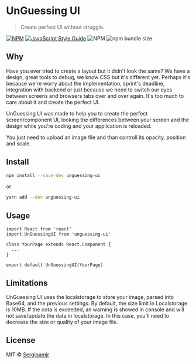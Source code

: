 # UnGuessing UI

> Create perfect UI without struggle.

[![NPM](https://img.shields.io/npm/v/unguessing-ui.svg)](https://www.npmjs.com/package/unguessing-ui) [![JavaScript Style Guide](https://img.shields.io/badge/code_style-standard-brightgreen.svg)](https://standardjs.com) ![NPM](https://img.shields.io/npm/l/unguessing-ui) ![npm bundle size](https://img.shields.io/bundlephobia/min/unguessing-ui)

## Why

Have you ever tried to create a layout but it didn't look the same? We have a design, great tools to debug, we know CSS but it's different yet. Perhaps it's because we're worry about the implementation, sprint's deadline, integration with backend or just because we need to switch our eyes between screens and browsers tabs over and over again. It's too much to care about it and create the perfect UI.

UnGuessing UI was made to help you to create the perfect screen/component UI, looking the differences between your screen and the design while you're coding and your application is reloaded.

You just need to upload an image file and than controll its opacity, position and scale.

## Install

```bash
npm install --save-dev unguessing-ui
```

or

```bash
yarn add --dev unguessing-ui
```

## Usage

```tsx
import React from 'react'
import UnGuessingUI from 'unguessing-ui'

class YourPage extends React.Component {
  ...
}

export default UnGuessingUI(YourPage)
```

## Limitations

UnGuessing UI uses the localstorage to store your image, parsed into Base64, and the previous settings. By default, the size limit in Localstorage is 10MB. If the cota is exceeded, an warning is showed in console and will not save/update the data in localstorage. In this case, you'll need to decrease the size or quality of your image file.

## License

MIT © [Sergioamjr](https://github.com/Sergioamjr)
